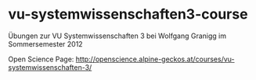 vu-systemwissenschaften3-course
===============================

Übungen zur VU Systemwissenschaften 3 bei Wolfgang Granigg im Sommersemester 2012

Open Science Page:
http://openscience.alpine-geckos.at/courses/vu-systemwissenschaften-3/
